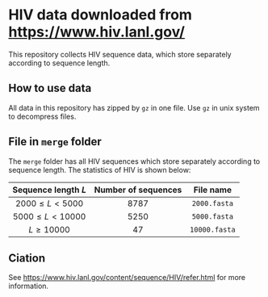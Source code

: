 # HIV data downloaded from https://www.hiv.lanl.gov/

This repository collects HIV sequence data, which store separately according to sequence length.

## How to use data

All data in this repository has zipped by `gz` in one file. Use `gz` in unix system to decompress files.

## File in `merge` folder

The `merge` folder has all HIV sequences which store separately according to sequence length. The statistics of HIV is shown below:

|Sequence length $L$|Number of sequences|File name|
|:-:|:-:|:-:|
|$2000 \leq L \lt 5000$ |8787|`2000.fasta` |
|$5000 \leq L \lt 10000$|5250|`5000.fasta` |
|$L \geq 10000$         |47  |`10000.fasta`|

## Ciation

See https://www.hiv.lanl.gov/content/sequence/HIV/refer.html for more information.